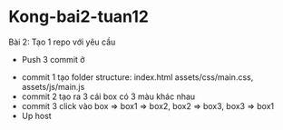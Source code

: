 # Kong-bai2-tuan12
Bài 2: Tạo 1 repo với yêu cầu
- Push 3 commit ở 
+ commit 1 tạo folder structure: index.html assets/css/main.css, assets/js/main.js
+ commit 2 tạo ra 3 cái box có 3 màu khác nhau
+ commit 3 click vào box => box1 => box2, box2 => box3, box3 => box1 
+ Up host